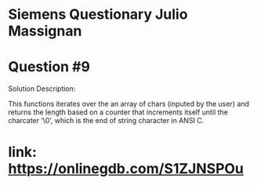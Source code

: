 # Siemens Questionary Julio Massignan

# Question #9


Solution Description:

This functions iterates over the an array of chars (inputed by the user) and returns the length based on a counter that increments itself until the charcater ‘\0’, which is the end of string character in ANSI C. 

# link: https://onlinegdb.com/S1ZJNSPOu


